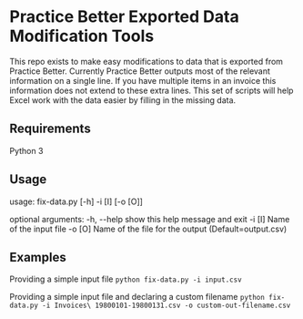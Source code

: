 # Practice Better Exported Data Modification Tools
This repo exists to make easy modifications to data that is exported from Practice Better. Currently Practice Better outputs most of the relevant information on a single line. If you have multiple items in an invoice this information does not extend to these extra lines. This set of scripts will help Excel work with the data easier by filling in the missing data.

## Requirements
Python 3

## Usage
usage: fix-data.py [-h] -i [I] [-o [O]]

optional arguments:
  -h, --help  show this help message and exit
  -i [I]      Name of the input file
  -o [O]      Name of the file for the output (Default=output.csv)

## Examples
Providing a simple input file
`python fix-data.py -i input.csv`

Providing a simple input file and declaring a custom filename
`python fix-data.py -i Invoices\ 19800101-19800131.csv -o custom-out-filename.csv`
